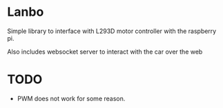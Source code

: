 Lanbo
=====

Simple library to interface with L293D motor controller with the raspberry pi.

Also includes websocket server to interact with the car over the web

TODO
====

* PWM does not work for some reason.
